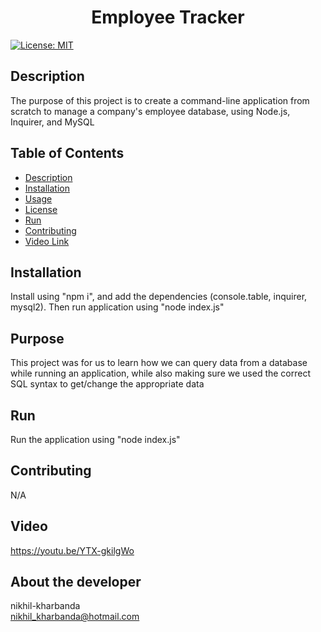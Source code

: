 
<h1 align="center">Employee Tracker </h1>

  [![License: MIT](https://img.shields.io/badge/License-MIT-yellow.svg)](https://opensource.org/licenses/MIT) <br />

## Description
  The purpose of this project is to create a command-line application from scratch to manage a company's employee database, using Node.js, Inquirer, and MySQL

## Table of Contents
  - [Description](#description)
  - [Installation](#installation)
  - [Usage](#usage)
  - [License](#license)
  - [Run](#run)
  - [Contributing](#contributing)
  - [Video Link](#video)  

## Installation
  Install using "npm i", and add the dependencies (console.table, inquirer, mysql2). Then run application using "node index.js"

## Purpose
  This project was for us to learn how we can query data from a database while running an application, while also making sure we used the correct SQL syntax to get/change the appropriate data

## Run
  Run the application using "node index.js"

## Contributing
  N/A

## Video
  https://youtu.be/YTX-gkilgWo

## About the developer 
  nikhil-kharbanda <br >
  nikhil_kharbanda@hotmail.com

  
